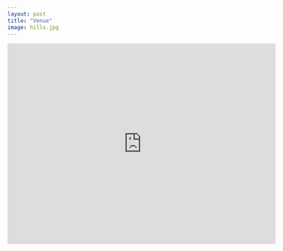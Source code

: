 ```yaml
---
layout: post
title: "Venue"
image: hills.jpg
---
```


<iframe width="600" height="450" style="border:0" loading="lazy" allowfullscreen
src="https://www.google.com/maps/embed/v1/view?zoom=8&center=54.4609%2C-3.0886&key=AIzaSyAoKGCqDX146FEf4Qh7yQg_ox8iht7Ra3o"></iframe> 